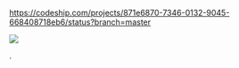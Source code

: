 https://codeship.com/projects/871e6870-7346-0132-9045-668408718eb6/status?branch=master

![](https://codeship.com/projects/871e6870-7346-0132-9045-668408718eb6/status?branch=master)

.